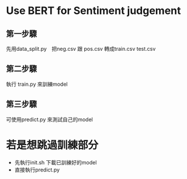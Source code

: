 # Use BERT for Sentiment judgement

## 第一步驟

先用data_split.py　把neg.csv 跟 pos.csv 轉成train.csv test.csv

## 第二步驟

執行 train.py 來訓練model

## 第三步驟

可使用predict.py 來測試自己的model 

# 若是想跳過訓練部分 

* 先執行init.sh 下載已訓練好的model
* 直接執行predict.py